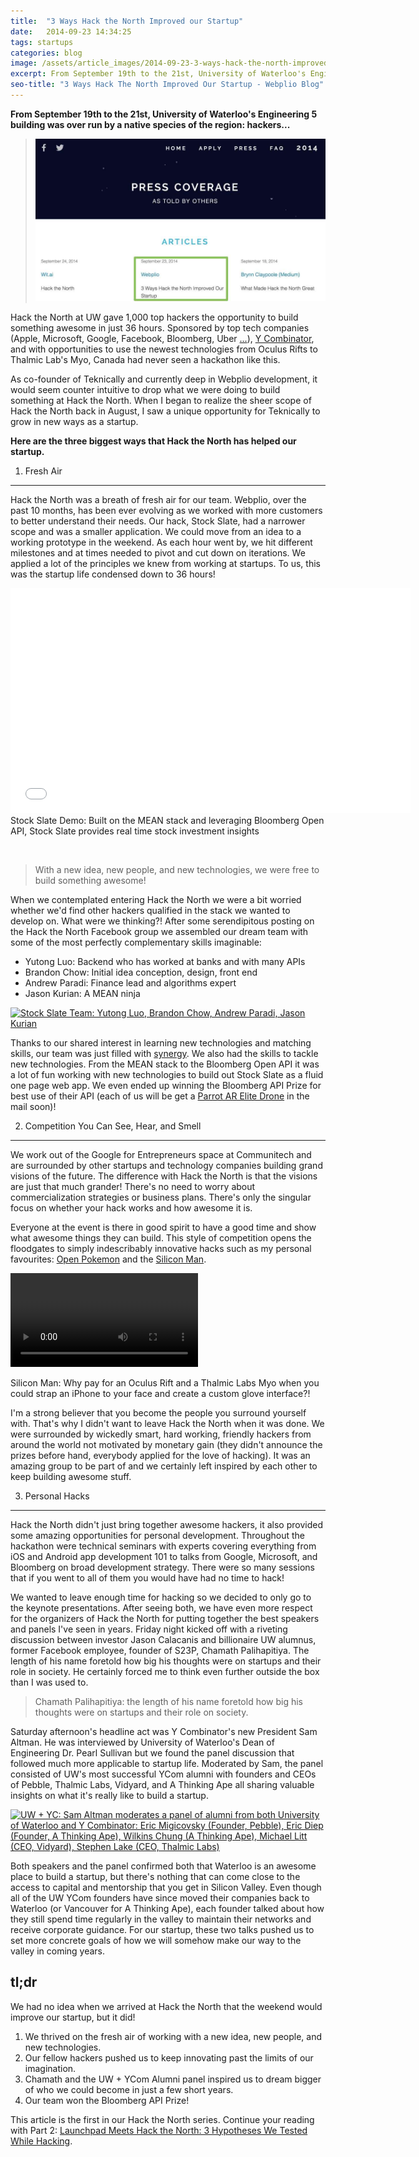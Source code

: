 ```yaml
---
title:  "3 Ways Hack the North Improved our Startup"
date:   2014-09-23 14:34:25
tags: startups
categories: blog
image: /assets/article_images/2014-09-23-3-ways-hack-the-north-improved-our-startup/HTN-Photo-c.jpg
excerpt: From September 19th to the 21st, University of Waterloo's Engineering 5 building was over run by a native species of the region&#58; hackers...
seo-title: "3 Ways Hack The North Improved Our Startup - Webplio Blog"
---
```


**From September 19th to the 21st, University of Waterloo's Engineering 5 building was over run by a native species of the region: hackers...**

>![Update May 2015: We've been featured on Hack the North's Press <a href="http://hackthenorth.com/press" target=_blank">page</a>!](/assets/article_images/2014-09-23-3-ways-hack-the-north-improved-our-startup/HTN-press-c.jpg)

Hack the North at UW gave 1,000 top hackers the opportunity to build something awesome in just 36 hours. Sponsored by top tech companies (Apple, Microsoft, Google, Facebook, Bloomberg, Uber <a href="http://hackthenorth.com" target="_blank">...</a>), <a href="http://www.ycombinator.com/" target="_blank">Y Combinator</a>, and with opportunities to use the newest technologies from Oculus Rifts to Thalmic Lab's Myo, Canada had never seen a hackathon like this.

As co-founder of Teknically and currently deep in Webplio development, it would seem counter intuitive to drop what we were doing to build something at Hack the North. When I began to realize the sheer scope of Hack the North back in August, I saw a unique opportunity for Teknically to grow in new ways as a startup.

**Here are the three biggest ways that Hack the North has helped our startup.**

1. Fresh Air
-----

Hack the North was a breath of fresh air for our team. Webplio, over the past 10 months, has been ever evolving as we worked with more customers to better understand their needs. Our hack, Stock Slate, had a narrower scope and was a smaller application. We could move from an idea to a working prototype in the weekend. As each hour went by, we hit different milestones and at times needed to pivot and cut down on iterations. We applied a lot of the principles we knew from working at startups. To us, this was the startup life condensed down to 36 hours!

<iframe src="//www.youtube-nocookie.com/embed/juY4bwJXMVE?rel=0" width="640" height="360" frameborder="0" allowfullscreen="allowfullscreen"></iframe><figcaption>Stock Slate Demo: Built on the MEAN stack and leveraging Bloomberg Open API, Stock Slate provides real time stock investment insights</figcaption>

&nbsp;
>With a new idea, new people, and new technologies, we were free to build something awesome!

When we contemplated entering Hack the North we were a bit worried whether we'd find other hackers qualified in the stack we wanted to develop on. What were we thinking?! After some serendipitous posting on the Hack the North Facebook group we assembled our dream team with some of the most perfectly complementary skills imaginable:
<ul>
	<li>Yutong Luo: Backend who has worked at banks and with many APIs</li>
	<li>Brandon Chow: Initial idea conception, design, front end</li>
	<li>Andrew Paradi: Finance lead and algorithms expert</li>
	<li>Jason Kurian: A MEAN ninja</li>
</ul>

<a href="https://instagram.com/p/tOuf1WG8dI/" target="_blank"><img src="http://photos-g.ak.instagram.com/hphotos-ak-xfp1/1742199_290274417829046_1818926910_n.jpg" alt="Stock Slate Team: Yutong Luo, Brandon Chow, Andrew Paradi, Jason Kurian"/></a>

Thanks to our shared interest in learning new technologies and matching skills, our team was just filled with <a href="https://youtu.be/VFqbGbU8f8o" target="_blank">synergy</a>. We also had the skills to tackle new technologies. From the MEAN stack to the Bloomberg Open API it was a lot of fun working with new technologies to build out Stock Slate as a fluid one page web app. We even ended up winning the Bloomberg API Prize for best use of their API (each of us will be get a <a href="http://ardrone2.parrot.com/" target="_blank">Parrot AR Elite Drone</a> in the mail soon)!

2. Competition You Can See, Hear, and Smell
-----

We work out of the Google for Entrepreneurs space at Communitech and are surrounded by other startups and technology companies building grand visions of the future. The difference with Hack the North is that the visions are just that much grander! There's no need to worry about commercialization strategies or business plans. There's only the singular focus on whether your hack works and how awesome it is.

Everyone at the event is there in good spirit to have a good time and show what awesome things they can build. This style of competition opens the floodgates to simply indescribably innovative hacks such as my personal favourites: <a href="http://hackthenorth.challengepost.com/submissions/27029-open-pokemon" target="_blank">Open Pokemon</a> and the <a href="http://hackthenorth.challengepost.com/submissions/27086-silicon-man" target="_blank">Silicon Man</a>.

<video src="http://videos-b-11.ak.instagram.com/hphotos-ak-xaf1/10713849_1509221115984991_1899933270_n.mp4" type="video/mp4" controls></video>
<figcaption>Silicon Man: Why pay for an Oculus Rift and a Thalmic Labs Myo when you could strap an iPhone to your face and create a custom glove interface?!</figcaption>

I'm a strong believer that you become the people you surround yourself with. That's why I didn't want to leave Hack the North when it was done. We were surrounded by wickedly smart, hard working, friendly hackers from around the world not motivated by monetary gain (they didn't announce the prizes before hand, everybody applied for the love of hacking). It was an amazing group to be part of and we certainly left inspired by each other to keep building awesome stuff.

3. Personal Hacks
-----

Hack the North didn't just bring together awesome hackers, it also provided some amazing opportunities for personal development. Throughout the hackathon were technical seminars with experts covering everything from iOS and Android app development 101 to talks from Google, Microsoft, and Bloomberg on broad development strategy. There were so many sessions that if you went to all of them you would have had no time to hack!

We wanted to leave enough time for hacking so we decided to only go to the keynote presentations. After seeing both, we have even more respect for the organizers of Hack the North for putting together the best speakers and panels I've seen in years. Friday night kicked off with a riveting discussion between investor Jason Calacanis and billionaire UW alumnus, former Facebook employee, founder of S23P, Chamath Palihapitiya. The length of his name foretold how big his thoughts were on startups and their role in society. He certainly forced me to think even further outside the box than I was used to.

>Chamath Palihapitiya: the length of his name foretold how big his thoughts were on startups and their role on society.

Saturday afternoon's headline act was Y Combinator's new President Sam Altman. He was interviewed by University of Waterloo's Dean of Engineering Dr. Pearl Sullivan but we found the panel discussion that followed much more applicable to startup life. Moderated by Sam, the panel consisted of UW's most successful YCom alumni with founders and CEOs of Pebble, Thalmic Labs, Vidyard, and A Thinking Ape all sharing valuable insights on what it's really like to build a startup.

<a href="https://instagram.com/p/tLJ1t1G8b6/" target="_blank"><img src="http://photos-b.ak.instagram.com/hphotos-ak-xaf1/10693659_1466888876932369_1764327461_n.jpg" alt="UW + YC: Sam Altman moderates a panel of alumni from both University of Waterloo and Y Combinator: Eric Migicovsky (Founder, Pebble), Eric Diep (Founder, A Thinking Ape), Wilkins Chung (A Thinking Ape), Michael Litt (CEO, Vidyard), Stephen Lake (CEO, Thalmic Labs)"/></a>

Both speakers and the panel confirmed both that Waterloo is an awesome place to build a startup, but there's nothing that can come close to the access to capital and mentorship that you get in Silicon Valley. Even though all of the UW YCom founders have since moved their companies back to Waterloo (or Vancouver for A Thinking Ape), each founder talked about how they still spend time regularly in the valley to maintain their networks and receive corporate guidance. For our startup, these two talks pushed us to set more concrete goals of how we will somehow make our way to the valley in coming years.

tl;dr
-----

We had no idea when we arrived at Hack the North that the weekend would improve our startup, but it did!

1. We thrived on the fresh air of working with a new idea, new people, and new technologies.
2. Our fellow hackers pushed us to keep innovating past the limits of our imagination.
3. Chamath and the UW + YCom Alumni panel inspired us to dream bigger of who we could become in just a few short years.
4. Our team won the Bloomberg API Prize!

This article is the first in our Hack the North series. Continue your reading with Part 2: <a href="http://andrewparadi.com/blog/launchpad-meets-hack-north-3-hypotheses-tested-hacking/">Launchpad Meets Hack the North: 3 Hypotheses We Tested While Hacking</a>.